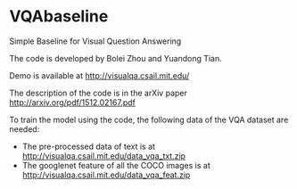 # VQAbaseline
Simple Baseline for Visual Question Answering

The code is developed by Bolei Zhou and Yuandong Tian.

Demo is available at http://visualqa.csail.mit.edu/

The description of the code is in the arXiv paper http://arxiv.org/pdf/1512.02167.pdf

To train the model using the code, the following data of the VQA dataset are needed:
- The pre-processed data of text is at http://visualqa.csail.mit.edu/data_vqa_txt.zip
- The googlenet feature of all the COCO images is at http://visualqa.csail.mit.edu/data_vqa_feat.zip
